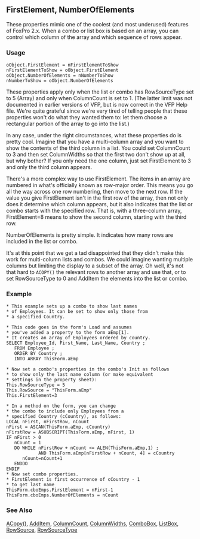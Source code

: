 ## FirstElement, NumberOfElements

These properties mimic one of the coolest (and most underused) features of FoxPro 2.x. When a combo or list box is based on an array, you can control which column of the array and which sequence of rows appear.

### Usage

```foxpro
oObject.FirstElement = nFirstElementToShow
nFirstElementToShow = oObject.FirstElement
oObject.NumberOfElements = nNumberToShow
nNumberToShow = oObject.NumberOfElements
```

These properties apply only when the list or combo has RowSourceType set to 5 (Array) and only when ColumnCount is set to 1. (The latter limit was not documented in earlier versions of VFP, but is now correct in the VFP Help file. We're quite grateful since we're very tired of telling people that these properties won't do what they wanted them to: let them choose a rectangular portion of the array to go into the list.)

In any case, under the right circumstances, what these properties do is pretty cool. Imagine that you have a multi-column array and you want to show the contents of the third column in a list. You could set ColumnCount to 3 and then set ColumnWidths so that the first two don't show up at all, but why bother? If you only need the one column, just set FirstElement to 3 and only the third column appears.

There's a more complex way to use FirstElement. The items in an array are numbered in what's officially known as row-major order. This means you go all the way across one row numbering, then move to the next row. If the value you give FirstElement isn't in the first row of the array, then not only does it determine which column appears, but it also indicates that the list or combo starts with the specified row. That is, with a three-column array, FirstElement=8 means to show the second column, starting with the third row. 

NumberOfElements is pretty simple. It indicates how many rows are included in the list or combo.

It's at this point that we get a tad disappointed that they didn't make this work for multi-column lists and combos. We could imagine wanting multiple columns but limiting the display to a subset of the array. Oh well, it's not that hard to `ACOPY()` the relevant rows to another array and use that, or to set RowSourceType to 0 and AddItem the elements into the list or combo.

### Example

```foxpro
* This example sets up a combo to show last names
* of Employees. It can be set to show only those from
* a specified Country.

* This code goes in the form's Load and assumes
* you've added a property to the form aEmp[1].
* It creates an array of Employees ordered by country.
SELECT Employee_Id, First_Name, Last_Name, Country ;
   FROM Employee ;
   ORDER BY Country ;
   INTO ARRAY ThisForm.aEmp

* Now set a combo's properties in the combo's Init as follows
* to show only the last name column (or make equivalent
* settings in the property sheet):
This.RowSourceType = 5
This.RowSource = "ThisForm.aEmp"
This.FirstElement=3

* In a method on the form, you can change
* the combo to include only Employees from a
* specified Country (cCountry), as follows:
LOCAL nFirst, nFirstRow, nCount
nFirst = ASCAN(ThisForm.aEmp, cCountry)
nFirstRow = ASUBSCRIPT(ThisForm.aEmp, nFirst, 1)
IF nFirst > 0
   nCount = 1
   DO WHILE nFirstRow + nCount <= ALEN(ThisForm.aEmp,1) ;
            AND ThisForm.aEmp[nFirstRow + nCount, 4] = cCountry
      nCount=nCount+1
   ENDDO
ENDIF
* Now set combo properties.
* FirstElement is first occurrence of cCountry - 1
* to get last name
ThisForm.cboEmps.FirstElement = nFirst-1
ThisForm.cboEmps.NumberOfElements = nCount
```
### See Also

[ACopy()](s4g210.md), [AddItem](s4g445.md), [ColumnCount](s4g467.md), [ColumnWidths](s4g551.md), [ComboBox](s4g489.md), [ListBox](s4g489.md), [RowSource](s4g387.md), [RowSourceType](s4g387.md)